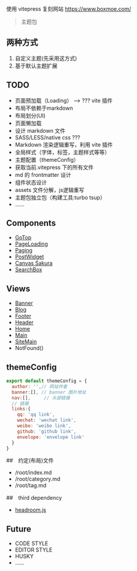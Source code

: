 使用 vitepress 复刻网站 https://www.boxmoe.com/

> 主题包

## 两种方式

1. 自定义主题(先采用这方式)
2. 基于默认主题扩展

## TODO

- 页面预加载（Loading） --> ??? vite 插件
- 布局不依赖于markdown
- 布局划分(UI)
- 页面懒加载
- 设计 markdown 文件
- SASS/LESS/native css ???
- Markdown 渲染逻辑重写，利用 vite 插件
- 全局样式（字体，标签，主题样式等等）
- 主题配置（themeConfig）
- 获取当前.vitepress 下的所有文件
- md 的 frontmatter 设计
- 组件状态设计
- assets 文件分解，js逻辑重写
- 主题包独立包（构建工具:turbo tsup）
- ......

## Components

- [GoTop](./www/.vitepress/theme/components/GoTop/index.vue)
- [PageLoading](./www/.vitepress/theme/components/PageLoading/index.vue)
- [Paging](./www/.vitepress/theme/components/Paging/index.js)
- [PostWidget](./www/.vitepress/theme/components/PostWidget/index.js)
- [Canvas Sakura](./www/.vitepress/theme/components/Sakura/index.js)
- [SearchBox](./www/.vitepress/theme/components/SearchBox/index.js)

## Views

- [Banner](./www/.vitepress/theme/views/Banner.vue)
- [Blog](./www/.vitepress/theme/views/Blog/index.vue)
- [Footer](./www/.vitepress/theme/views/Footer.vue)
- [Header](./www/.vitepress/theme/views/Header.vue)
- [Home](./www/.vitepress/theme/views/Home.vue)
- [Main](./www/.vitepress/theme/views/Main.vue)
- [SiteMain](./www/.vitepress/theme/views/SiteMain.vue)
- NotFound()

## themeConfig

```js
export default themeConfig = {
  author: '',// 网站作者
  banner:[], // banner 图片地址
  nav:[],     // 头部链接
  // 链接
  links:{
    qq: 'qq link',
    wechat: 'wechat link',
    weibo: 'weibo link',
    github: 'github link',
    envelope: 'envelope link'
  }
}
```

##　约定(布局)文件

- /root/index.md
- /root/category.md
- /root/tag.md

##　third dependency 

- [headroom.js](https://www.npmjs.com/package/headroom.js)

## Future

- CODE STYLE
- EDITOR STYLE
- HUSKY 
- ......
